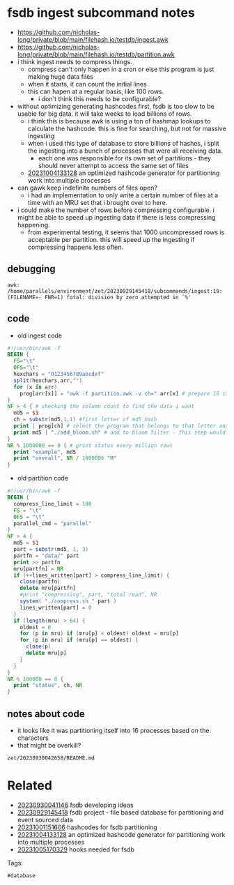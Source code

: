# fsdb ingest subcommand notes

- https://github.com/nicholas-long/private/blob/main/filehash.io/testdb/ingest.awk
- https://github.com/nicholas-long/private/blob/main/filehash.io/testdb/partition.awk
- i think ingest needs to compress things.
  - compress can't only happen in a cron or else this program is just making huge data files
  - when it starts, it can count the initial lines
  - this can hapen at a regular basis, like 100 rows.
    - i don't think this needs to be configurable?
- without optimizing generating hashcodes first, fsdb is too slow to be usable for big data. it will take weeks to load billions of rows.
  - i think this is because awk is using a ton of hashmap lookups to calculate the hashcode. this is fine for searching, but not for massive ingesting
  - when i used this type of database to store billions of hashes, i split the ingesting into a bunch of processes that were all receiving data.
    - each one was responsible for its own set of partitions - they should never attempt to access the same set of files
  - [20231004133128](/zet/20231004133128/README.md) an optimized hashcode generator for partitioning work into multiple processes
- can gawk keep indefinite numbers of files open?
  - i had an implementation to only write a certain number of files at a time with an MRU set that i brought over to here.
- i could make the number of rows before compressing configurable. i might be able to speed up ingesting data if there is less compressing happening.
  - from experimental testing, it seems that 1000 uncompressed rows is acceptable per partition. this will speed up the ingesting if compressing happens less often.

## debugging
```
awk: /home/parallels/environment/zet/20230929145418/subcommands/ingest:19: (FILENAME=- FNR=1) fatal: division by zero attempted in `%'
```

## code

- old ingest code
```awk
#!/usr/bin/awk -f
BEGIN {
  FS="\t"
  OFS="\t"
  hexchars = "0123456789abcdef"
  split(hexchars,arr,"")
  for (x in arr)
    prog[arr[x]] = "awk -f partition.awk -v ch=" arr[x] # prepare 16 string commands for 16 programs to start
}
NF > 4 { # checking the column count to find the data i want
  md5 = $1
  ch = substr(md5,1,1) #first letter of md5 hash
  print | prog[ch] # select the program that belongs to that letter and send it
  print md5 | "./add_bloom.sh" # add to bloom filter - this step would be like running the hook program that extends the functionality of this database
}
NR % 1000000 == 0 { # print status every million rows
  print "example", md5
  print "overall", NR / 1000000 "M"
}
```

- old partition code
```awk
#!/usr/bin/awk -f
BEGIN {
  compress_line_limit = 100
  FS = "\t"
  OFS = "\t"
  parallel_cmd = "parallel"
}
NF > 4 {
  md5 = $1
  part = substr(md5, 1, 3)
  partfn = "data/" part
  print >> partfn
  mru[partfn] = NR
  if (++lines_written[part] > compress_line_limit) {
    close(partfn)
    delete mru[partfn]
    #print "compressing", part, "total read", NR
    system( "./compress.sh " part )
    lines_written[part] = 0
  }
  if (length(mru) > 64) {
    oldest = 0
    for (p in mru) if (mru[p] < oldest) oldest = mru[p]
    for (p in mru) if (mru[p] == oldest) {
      close(p)
      delete mru[p]
    }
  }
}
NR % 100000 == 0 {
  print "status", ch, NR
}
```

## notes about code
- it looks like it was partitioning itself into 16 processes based on the characters
- that might be overkill?

` zet/20230930042658/README.md `

# Related

- [20230930041146](/zet/20230930041146/README.md) fsdb developing ideas
- [20230929145418](/zet/20230929145418/README.md) fsdb project - file based database for partitioning and event sourced data
- [20231001151606](/zet/20231001151606/README.md) hashcodes for fsdb partitioning
- [20231004133128](/zet/20231004133128/README.md) an optimized hashcode generator for partitioning work into multiple processes
- [20231005170329](/zet/20231005170329/README.md) hooks needed for fsdb

Tags:

    #database
